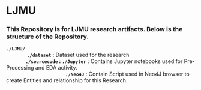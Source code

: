 # LJMU
### This Repository is for LJMU research artifacts. Below is the structure of the Repository.<br/>
 **`./LJMU/`**<br/>
&nbsp;&nbsp;&nbsp;&nbsp;&nbsp;&nbsp;&nbsp;&nbsp; &nbsp;&nbsp;&nbsp;&nbsp;  **`./dataset`** : Dataset used for the research <br/>
&nbsp;&nbsp;&nbsp;&nbsp;&nbsp;&nbsp;&nbsp;&nbsp;&nbsp;&nbsp;&nbsp;&nbsp; **`./sourcecode` : `./Jupyter`**   : Contains Jupyter notebooks used for Pre-Processing and EDA activity.<br/>
&nbsp;&nbsp;&nbsp;&nbsp;&nbsp;&nbsp;&nbsp;&nbsp;&nbsp;&nbsp;&nbsp;&nbsp;&nbsp;&nbsp;&nbsp;&nbsp;&nbsp;&nbsp;&nbsp;&nbsp;&nbsp;&nbsp;&nbsp;&nbsp;&nbsp;&nbsp;&nbsp;&nbsp;&nbsp;&nbsp;&nbsp;&nbsp;&nbsp;&nbsp;&nbsp;&nbsp;&nbsp;&nbsp;&nbsp;&nbsp;**`./Neo4J`**     : Contain Script used in Neo4J browser to create Entities and relationship for this Research.<br/>
 
